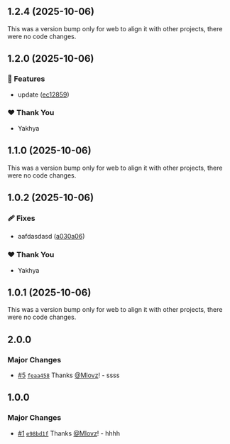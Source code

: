 ## 1.2.4 (2025-10-06)

This was a version bump only for web to align it with other projects, there were no code changes.

## 1.2.0 (2025-10-06)

### 🚀 Features

-   update ([ec12859](https://github.com/Mlovz/ss/commit/ec12859))

### ❤️ Thank You

-   Yakhya

## 1.1.0 (2025-10-06)

This was a version bump only for web to align it with other projects, there were no code changes.

## 1.0.2 (2025-10-06)

### 🩹 Fixes

-   aafdasdasd ([a030a06](https://github.com/Mlovz/ss/commit/a030a06))

### ❤️ Thank You

-   Yakhya

## 1.0.1 (2025-10-06)

This was a version bump only for web to align it with other projects, there were no code changes.

## 2.0.0

### Major Changes

-   [#5](https://github.com/Mlovz/ss/pull/5) [`feaa458`](https://github.com/Mlovz/ss/commit/feaa4583751e1cddb3fe7f4e0da7f80217640f72) Thanks [@Mlovz](https://github.com/Mlovz)! - ssss

## 1.0.0

### Major Changes

-   [#1](https://github.com/Mlovz/ss/pull/1) [`e98bd1f`](https://github.com/Mlovz/ss/commit/e98bd1f5f65a05848e6869efababa674434bdfeb) Thanks [@Mlovz](https://github.com/Mlovz)! - hhhh
